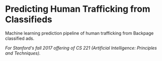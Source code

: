 # Predicting Human Trafficking from Classifieds
Machine learning prediction pipeline of human trafficking from Backpage classified ads. 

*For Stanford's fall 2017 offering of CS 221 (Artificial Intelligence: Principles and Techniques).*
